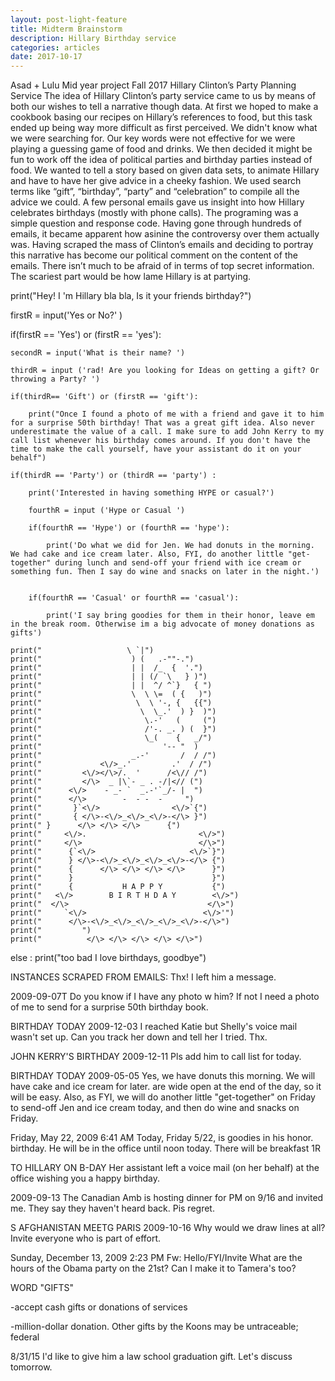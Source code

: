```yaml
---
layout: post-light-feature
title: Midterm Brainstorm
description: Hillary Birthday service 
categories: articles
date: 2017-10-17
---
```

 
Asad + Lulu
Mid year project
Fall 2017
Hillary Clinton’s Party Planning Service
The idea of Hillary Clinton’s party service came to us by means of both our wishes to tell a narrative though data.  At first we hoped to make a cookbook basing our recipes on Hillary’s references to food, but this task ended up being way more difficult as first perceived. We didn't know what we were searching for. Our key words were not effective for we were playing a guessing game of food and drinks. We then decided it might be fun to work off the idea of political parties and birthday parties instead of food. We wanted to tell a story based on given data sets, to animate Hillary and have to have her give advice in a cheeky fashion. We used search terms like “gift”, “birthday”, “party” and “celebration” to compile all the advice we could. A few personal emails gave us insight into how Hillary celebrates birthdays (mostly with phone calls).  The programing was a simple question and response code.
Having gone through hundreds of emails, it became apparent how asinine the controversy over them actually was.  Having scraped the mass of Clinton’s emails and deciding to portray this narrative has become our political comment on the content of the emails.  There isn’t much to be afraid of in terms of top secret information. The scariest part would be how lame Hillary is at partying. 






print("Hey! I 'm Hillary bla bla, Is it your friends birthday?")
 
firstR = input('Yes or No?' )
 
if(firstR == 'Yes') or (firstR == 'yes'):


	secondR = input('What is their name? ')
         	
	thirdR = input ('rad! Are you looking for Ideas on getting a gift? Or throwing a Party? ')
 
	if(thirdR== 'Gift') or (firstR == 'gift'):
 
		print("Once I found a photo of me with a friend and gave it to him for a surprise 50th birthday! That was a great gift idea. Also never underestimate the value of a call. I make sure to add John Kerry to my call list whenever his birthday comes around. If you don't have the time to make the call yourself, have your assistant do it on your behalf")
 
	if(thirdR == 'Party') or (thirdR == 'party') :
 
		print('Interested in having something HYPE or casual?')

		fourthR = input ('Hype or Casual ')
 
		if(fourthR == 'Hype') or (fourthR == 'hype'):
 
			print('Do what we did for Jen. We had donuts in the morning. We had cake and ice cream later. Also, FYI, do another little "get-together" during lunch and send-off your friend with ice cream or something fun. Then I say do wine and snacks on later in the night.')


		if(fourthR == 'Casual' or fourthR == 'casual'):
 
			print('I say bring goodies for them in their honor, leave em in the break room. Otherwise im a big advocate of money donations as gifts')

	print("                   \ `|")
	print("                    ) (   .-""-.")
	print("                    | |  /_  {  '.")
	print("                    | | (/ `\   } )")
	print("                    | |  ^/ ^`}   { ")
	print("                    \  \ \=  ( {   )")
	print("                     \  \ '-, {   {{")
	print("                      \  \_.'  ) }  )")
	print("                       \.-'   (     (")
	print("                       /'-. _. ) (  }")
	print("                       \_(    {   _/")
	print("                           '-- "  )
	print("                    _.-'       /  / /")
	print("             <\/>_.'         .'  / /")
	print("         <\/></\>/.  '      /<\// /")
	print("         </\>  _ |\`- _ . -/|<// (")
	print("      <\/>    - _- `  _.-'`_/- |  ")
	print("      </\>        -  - -  -     ")
	print("       }`<\/>                <\/>`{")
	print("       { </\>-<\/>_<\/>_<\/>-</\> }")
	print(" }      </\> </\> </\>      {")
	print("     <\/>.                         <\/>")
	print("     </\>                          </\>")
	print("      {`<\/>                     <\/>`}")
	print("      } </\>-<\/>_<\/>_<\/>_<\/>-</\> {")
	print("      {      </\> </\> </\> </\>      }")
	print("      }                               }")
	print("      {           H A P P Y           {")
	print("   <\/>        B I R T H D A Y        <\/>")
	print("  </\>                               </\>")
	print("     `<\/>                          <\/>'")
	print("  	 </\>-<\/>_<\/>_<\/>_<\/>_<\/>-</\>")
	print("         ")
	print("          </\> </\> </\> </\> </\>")
 
else : print("too bad I love birthdays, goodbye")









INSTANCES SCRAPED FROM EMAILS:
Thx! I left him a message.


2009-09-07T
Do you know if I have any photo w him? If not I need a photo of me to send for a surprise 50th birthday book.

BIRTHDAY TODAY
2009-12-03
I reached Katie but Shelly's voice mail wasn't set up. Can you track her down and tell her I tried. Thx.


JOHN KERRY'S BIRTHDAY
2009-12-11
Pls add him to call list for today.


BIRTHDAY TODAY
2009-05-05
Yes, we have donuts this morning. We will have cake and ice cream for later.
are wide open at the end of the day, so it will be easy.
Also, as FYI, we will do another little "get-together" on Friday to send-off Jen
and ice cream today, and then do wine and snacks on Friday.

Friday, May 22, 2009 6:41 AM
Today, Friday 5/22, is
goodies in his honor.
birthday. He will be in the office until noon today. There will be breakfast
1R

TO HILLARY ON B-DAY
Her assistant left a voice mail (on her behalf) at the office wishing you a happy birthday.

2009-09-13
The Canadian Amb is hosting dinner for PM on 9/16 and invited me. They say they haven't heard back. Pis regret.

S AFGHANISTAN MEETG PARIS
2009-10-16
Why would we draw lines at all? Invite everyone who is part of effort.

Sunday, December 13, 2009 2:23 PM
Fw: Hello/FYI/Invite
What are the hours of the Obama party on the 21st? Can I make it to Tamera's too?


WORD "GIFTS"

-accept cash gifts or donations of services


-million-dollar donation. Other gifts by the Koons may be untraceable; federal

8/31/15
I'd like to give him a law school graduation gift. Let's discuss tomorrow.





